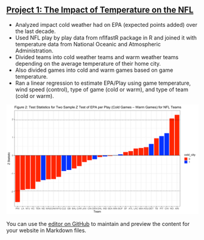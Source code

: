 ## [Project 1: The Impact of Temperature on the NFL](https://github.com/psmith22/nfl_temperature_proj/tree/main)
 - Analyzed impact cold weather had on EPA (expected points added) over the last decade.
 - Used NFL play by play data from nflfastR package in R and joined it with temperature data from National Oceanic and Atmospheric Administration.
 - Divided teams into cold weather teams and warm weather teams depending on the average temperature of their home city.
 - Also divided games into cold and warm games based on game temperature.
 - Ran a linear regression to estimate EPA/Play using game temperature, wind speed (control), type of game (cold or warm), and type of team (cold or warm).

![](https://github.com/psmith22/Patrick_Portfolio/blob/main/images/Project%20Z-test%20epa:play.png)

You can use the [editor on GitHub](https://github.com/psmith22/Patrick_Portfolio/edit/gh-pages/index.md) to maintain and preview the content for your website in Markdown files.
